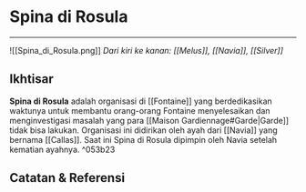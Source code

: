 # Spina di Rosula
---
![[Spina_di_Rosula.png]]
*Dari kiri ke kanan: [[Melus]], [[Navia]], [[Silver]]*

## Ikhtisar

**Spina di Rosula** adalah organisasi di [[Fontaine]] yang berdedikasikan waktunya untuk membantu orang-orang Fontaine menyelesaikan dan menginvestigasi masalah yang para [[Maison Gardiennage#Garde\|Garde]] tidak bisa lakukan. Organisasi ini didirikan oleh ayah dari [[Navia]] yang bernama [[Callas]]. Saat ini Spina di Rosula dipimpin oleh Navia setelah kematian ayahnya.  ^053b23

## Catatan & Referensi